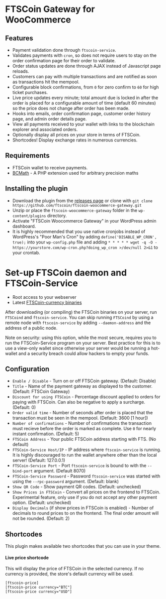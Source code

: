 # FTSCoin Gateway for WooCommerce

## Features

* Payment validation done through `ftscoin-service`.
* Validates payments with `cron`, so does not require users to stay on the order confirmation page for their order to validate.
* Order status updates are done through AJAX instead of Javascript page reloads.
* Customers can pay with multiple transactions and are notified as soon as transactions hit the mempool.
* Configurable block confirmations, from `0` for zero confirm to `60` for high ticket purchases.
* Live price updates every minute; total amount due is locked in after the order is placed for a configurable amount of time (default 60 minutes) so the price does not change after order has been made.
* Hooks into emails, order confirmation page, customer order history page, and admin order details page.
* View all payments received to your wallet with links to the blockchain explorer and associated orders.
* Optionally display all prices on your store in terms of FTSCoin.
* Shortcodes! Display exchange rates in numerous currencies.

## Requirements

* FTSCoin wallet to receive payments.
* [BCMath](http://php.net/manual/en/book.bc.php) - A PHP extension used for arbitrary precision maths

## Installing the plugin

* Download the plugin from the [releases page](https://github.com/ftscoin/ftscoin-woocommerce-gateway/releases) or clone with `git clone https://github.com/ftscoin/ftscoin-woocommerce-gateway.git`
* Unzip or place the `ftscoin-woocommerce-gateway` folder in the `wp-content/plugins` directory.
* Activate "FTSCoin Woocommerce Gateway" in your WordPress admin dashboard.
* It is highly recommended that you use native cronjobs instead of WordPress's "Poor Man's Cron" by adding `define('DISABLE_WP_CRON', true);` into your `wp-config.php` file and adding `* * * * * wget -q -O - https://yourstore.com/wp-cron.php?doing_wp_cron >/dev/null 2>&1` to your crontab.

# Set-up FTSCoin daemon and FTSCoin-Service

* Root access to your webserver
* Latest [FTSCoin-currency binaries](https://github.com/ftscoin/ftscoin/releases)

After downloading (or compiling) the FTSCoin binaries on your server, run `FTSCoind` and `ftscoin-service`. You can skip running `FTSCoind` by using a remote node with `ftscoin-service` by adding `--daemon-address` and the address of a public node.

Note on security: using this option, while the most secure, requires you to run the FTSCoin-Service program on your server. Best practice for this is to use a view-only wallet since otherwise your server would be running a hot-wallet and a security breach could allow hackers to empty your funds.

## Configuration

* `Enable / Disable` - Turn on or off FTSCoin gateway. (Default: Disable)
* `Title` - Name of the payment gateway as displayed to the customer. (Default: FTSCoin Gateway)
* `Discount for using FTSCoin` - Percentage discount applied to orders for paying with FTSCoin. Can also be negative to apply a surcharge. (Default: 0)
* `Order valid time` - Number of seconds after order is placed that the transaction must be seen in the mempool. (Default: 3600 [1 hour])
* `Number of confirmations` - Number of confirmations the transaction must recieve before the order is marked as complete. Use `0` for nearly instant confirmation. (Default: 5)
* `FTSCoin Address` - Your public FTSCoin address starting with FTS. (No default)
* `FTSCoin-Service Host/IP` - IP address where `ftscoin-service` is running. It is highly discouraged to run the wallet anywhere other than the local server! (Default: 127.0.0.1)
* `FTSCoin-Service Port` - Port `ftscoin-service` is bound to with the `--bind-port` argument. (Default 8070)
* `FTSCoin-Service Password` - Password `ftscoin-service` was started with using the `--rpc-password` argument. (Default: blank)
* `Show QR Code` - Show payment QR codes. (Default: unchecked)
* `Show Prices in FTSCoin` - Convert all prices on the frontend to FTSCoin. Experimental feature, only use if you do not accept any other payment option. (Default: unchecked)
* `Display Decimals` (if show prices in FTSCoin is enabled) - Number of decimals to round prices to on the frontend. The final order amount will not be rounded. (Default: 2)

## Shortcodes

This plugin makes available two shortcodes that you can use in your theme.

#### Live price shortcode

This will display the price of FTSCoin in the selected currency. If no currency is provided, the store's default currency will be used.

```
[ftscoin-price]
[ftscoin-price currency="BTC"]
[ftscoin-price currency="USD"]
```
